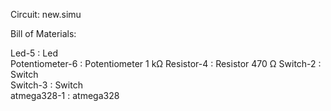 
Circuit: new.simu

Bill of Materials:

Led-5 : Led   
Potentiometer-6 : Potentiometer 1 kΩ
Resistor-4 : Resistor 470 Ω
Switch-2 : Switch   
Switch-3 : Switch   
atmega328-1 : atmega328   
